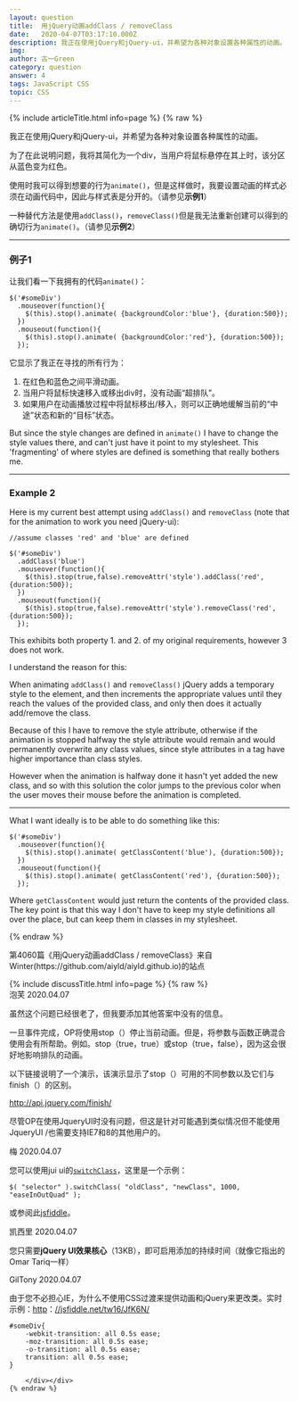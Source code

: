 ```yaml
---
layout: question
title:  用jQuery动画addClass / removeClass
date:   2020-04-07T03:17:10.000Z
description: 我正在使用jQuery和jQuery-ui，并希望为各种对象设置各种属性的动画。 为了在此说明问题，我将其简化为一个div，当用户将鼠标悬停在其上时，...
img: 
author: 古一Green
category: question
answer: 4
tags: JavaScript CSS
topic: CSS
---
```

<div class="article-root">
  <div class="article">
    {% include articleTitle.html info=page %}
    {% raw %}
    <div class="article-content"><p><font style="vertical-align: inherit;"><font style="vertical-align: inherit;">我正在使用jQuery和jQuery-ui，并希望为各种对象设置各种属性的动画。 </font></font></p>

<p><font style="vertical-align: inherit;"><font style="vertical-align: inherit;">为了在此说明问题，我将其简化为一个div，当用户将鼠标悬停在其上时，该分区从蓝色变为红色。</font></font></p>

<p><font style="vertical-align: inherit;"><font style="vertical-align: inherit;">使用时我可以得到想要的行为</font></font><code>animate()</code><font style="vertical-align: inherit;"><font style="vertical-align: inherit;">，但是这样做</font><font style="vertical-align: inherit;">时</font><font style="vertical-align: inherit;">，我要设置动画的样式必须在动画代码中，因此与样式表是分开的。</font><font style="vertical-align: inherit;">（请参见</font></font><strong><font style="vertical-align: inherit;"><font style="vertical-align: inherit;">示例1</font></font></strong><font style="vertical-align: inherit;"><font style="vertical-align: inherit;">）</font></font></p>

<p><font style="vertical-align: inherit;"><font style="vertical-align: inherit;">一种替代方法是使用</font></font><code>addClass()</code><font style="vertical-align: inherit;"><font style="vertical-align: inherit;">，</font></font><code>removeClass()</code><font style="vertical-align: inherit;"><font style="vertical-align: inherit;">但是我无法重新创建可以得到的确切行为</font></font><code>animate()</code><font style="vertical-align: inherit;"><font style="vertical-align: inherit;">。</font><font style="vertical-align: inherit;">（请参见</font></font><strong><font style="vertical-align: inherit;"><font style="vertical-align: inherit;">示例2</font></font></strong><font style="vertical-align: inherit;"><font style="vertical-align: inherit;">）</font></font></p>

<hr>

<h3><font style="vertical-align: inherit;"><font style="vertical-align: inherit;">例子1</font></font></h3>

<p><font style="vertical-align: inherit;"><font style="vertical-align: inherit;">让我们看一下我拥有的代码</font></font><code>animate()</code><font style="vertical-align: inherit;"><font style="vertical-align: inherit;">：</font></font></p>

<pre><code>$('#someDiv')<font></font>
  .mouseover(function(){<font></font>
    $(this).stop().animate( {backgroundColor:'blue'}, {duration:500});<font></font>
  })<font></font>
  .mouseout(function(){<font></font>
    $(this).stop().animate( {backgroundColor:'red'}, {duration:500});<font></font>
  });<font></font>
</code></pre>

<p><font style="vertical-align: inherit;"><font style="vertical-align: inherit;">它显示了我正在寻找的所有行为：</font></font></p>

<ol>
<li><font style="vertical-align: inherit;"><font style="vertical-align: inherit;">在红色和蓝色之间平滑动画。</font></font></li>
<li><font style="vertical-align: inherit;"><font style="vertical-align: inherit;">当用户将鼠标快速移入或移出div时，没有动画“超排队”。</font></font></li>
<li><font style="vertical-align: inherit;"><font style="vertical-align: inherit;">如果用户在动画播放过程中将鼠标移出/移入，则可以正确地缓解当前的“中途”状态和新的“目标”状态。</font></font></li>
</ol>

<p>But since the style changes are defined in <code>animate()</code> I have to change the style values there, and can't just have it point to my stylesheet. This 'fragmenting' of where styles are defined is something that really bothers me.</p>

<hr>

<h3>Example 2</h3>

<p>Here is my current best attempt using <code>addClass()</code> and <code>removeClass</code> (note that for the animation to work you need jQuery-ui): </p>

<pre><code>//assume classes 'red' and 'blue' are defined<font></font>
<font></font>
$('#someDiv')<font></font>
  .addClass('blue')<font></font>
  .mouseover(function(){<font></font>
    $(this).stop(true,false).removeAttr('style').addClass('red', {duration:500});<font></font>
  })<font></font>
  .mouseout(function(){<font></font>
    $(this).stop(true,false).removeAttr('style').removeClass('red', {duration:500});<font></font>
  });<font></font>
</code></pre>

<p>This exhibits both property 1. and 2. of my original requirements, however 3 does not work.</p>

<p>I understand the reason for this:</p>

<p>When animating <code>addClass()</code> and <code>removeClass()</code> jQuery adds a temporary style to the element, and then increments the appropriate values until they reach the values of the provided class, and only then does it actually add/remove the class.</p>

<p>Because of this I have to remove the style attribute, otherwise if the animation is stopped halfway the style attribute would remain and would permanently overwrite any class values, since style attributes in a tag have higher importance than class styles.</p>

<p>However when the animation is halfway done it hasn't yet added the new class, and so with this solution the color jumps to the previous color when the user moves their mouse before the animation is completed.</p>

<hr>

<p>What I want ideally is to be able to do something like this:</p>

<pre><code>$('#someDiv')<font></font>
  .mouseover(function(){<font></font>
    $(this).stop().animate( getClassContent('blue'), {duration:500});<font></font>
  })<font></font>
  .mouseout(function(){<font></font>
    $(this).stop().animate( getClassContent('red'), {duration:500});<font></font>
  });<font></font>
</code></pre>

<p>Where <code>getClassContent</code> would just return the contents of the provided class. The key point is that this way I don't have to keep my style definitions all over the place, but can keep them in classes in my stylesheet.</p></div>
    {% endraw %}
  </div>
  <p class="winter_mark">第4060篇《用jQuery动画addClass / removeClass》来自Winter(https://github.com/aiyld/aiyld.github.io)的站点</p>
  <div class="discuss-wrapper">
    {% include discussTitle.html info=page %}
    {% raw %}
    <div class="discuss-item">
        <div class="discuss-parent">
          <div class="discuss-meta">
            <span class="discuss-user">泡芙</span>
            <span class="discuss-time">2020.04.07</span>
          </div>
          <div class="discuss-comment"><p><font style="vertical-align: inherit;"><font style="vertical-align: inherit;">虽然这个问题已经很老了，但我要添加其他答案中没有的信息。</font></font></p>

<p><font style="vertical-align: inherit;"><font style="vertical-align: inherit;">一旦事件完成，OP将使用stop（）停止当前动画。</font><font style="vertical-align: inherit;">但是，将参数与函数正确混合使用会有所帮助。</font><font style="vertical-align: inherit;">例如。</font><font style="vertical-align: inherit;">stop（true，true）或stop（true，false），因为这会很好地影响排队的动画。</font></font></p>

<p><font style="vertical-align: inherit;"><font style="vertical-align: inherit;">以下链接说明了一个演示，该演示显示了stop（）可用的不同参数以及它们与finish（）的区别。</font></font></p>

<p><a href="http://api.jquery.com/finish/" rel="nofollow"><font style="vertical-align: inherit;"><font style="vertical-align: inherit;">http://api.jquery.com/finish/</font></font></a> </p>

<p><font style="vertical-align: inherit;"><font style="vertical-align: inherit;">尽管OP在使用JqueryUI时没有问题，但这是针对可能遇到类似情况但不能使用JqueryUI /也需要支持IE7和8的其他用户的。</font></font></p></div>
        </div></div><div class="discuss-item">
        <div class="discuss-parent">
          <div class="discuss-meta">
            <span class="discuss-user">梅</span>
            <span class="discuss-time">2020.04.07</span>
          </div>
          <div class="discuss-comment"><p><font style="vertical-align: inherit;"><font style="vertical-align: inherit;">您可以使用jui ui的</font></font><a href="http://api.jqueryui.com/switchclass/" rel="noreferrer"><code>switchClass</code></a><font style="vertical-align: inherit;"><font style="vertical-align: inherit;">，这里是一个示例：</font></font></p>

<pre><code>$( "selector" ).switchClass( "oldClass", "newClass", 1000, "easeInOutQuad" );
</code></pre>

<p><font style="vertical-align: inherit;"><font style="vertical-align: inherit;">或参阅此</font></font><a href="http://jsfiddle.net/y9nzz/1/" rel="noreferrer"><font style="vertical-align: inherit;"><font style="vertical-align: inherit;">jsfiddle</font></font></a><font style="vertical-align: inherit;"><font style="vertical-align: inherit;">。</font></font></p></div>
        </div></div><div class="discuss-item">
        <div class="discuss-parent">
          <div class="discuss-meta">
            <span class="discuss-user">凯西里</span>
            <span class="discuss-time">2020.04.07</span>
          </div>
          <div class="discuss-comment"><p><font style="vertical-align: inherit;"><font style="vertical-align: inherit;">您只需要</font></font><strong><font style="vertical-align: inherit;"><font style="vertical-align: inherit;">jQuery UI效果核心</font></font></strong><font style="vertical-align: inherit;"><font style="vertical-align: inherit;">（13KB），即可启用添加的持续时间（就像它指出的Omar Tariq一样）</font></font></p></div>
        </div></div><div class="discuss-item">
        <div class="discuss-parent">
          <div class="discuss-meta">
            <span class="discuss-user">GilTony</span>
            <span class="discuss-time">2020.04.07</span>
          </div>
          <div class="discuss-comment"><p><font style="vertical-align: inherit;"><font style="vertical-align: inherit;">由于您不必担心IE，为什么不使用CSS过渡来提供动画和jQuery来更改类。</font><font style="vertical-align: inherit;">实时示例：</font><a href="http://jsfiddle.net/tw16/JfK6N/" rel="noreferrer"><font style="vertical-align: inherit;">http</font></a><font style="vertical-align: inherit;">：</font></font><a href="http://jsfiddle.net/tw16/JfK6N/" rel="noreferrer"><font style="vertical-align: inherit;"><font style="vertical-align: inherit;">//jsfiddle.net/tw16/JfK6N/</font></font></a></p>

<pre><code>#someDiv{<font></font>
    -webkit-transition: all 0.5s ease;<font></font>
    -moz-transition: all 0.5s ease;<font></font>
    -o-transition: all 0.5s ease;<font></font>
    transition: all 0.5s ease;<font></font>
}<font></font>
</code></pre></div>
        </div></div>
    {% endraw %}
  </div>
<div>
